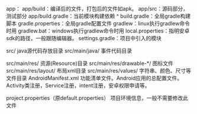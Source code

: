 app：
app/build：编译后的文件，打包后的文件如apk。
app/src：源码部分，测试部分
app/build.gradle：当前模块构建依赖
^
build.gradle：全局gradle构建脚本
gradle.properties：全局gradle配置文件
gradlew：linux执行gradlew命令时用
gradlew.bat：windows执行gradlew命令时用
local.properties：指明安卓sdk的路径，一般跟随编辑器。
settings.gradle：项目中引入的模块




src/  java源代码存放目录
src/main/java/ 事件代码目录  

src/main/res/ 资源(Resource)目录
src/main/res/drawable-*/ 图标文件
src/main/res/layout/  布局xml目录
src/main/res/values/  字符串、颜色、尺寸等文件目录 
AndroidManifest.xml 功能清单文件。Android应用的总配置文件。Activity类注册，Service注册，intent注册，安卓权限申请等。

project.properties（原default.properties） 项目环境信息，一般不需要修改此文件
